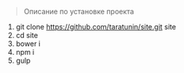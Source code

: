 > Описание по установке проекта	



1. git clone https://github.com/taratunin/site.git site
2. cd site	
3. bower i
4. npm i
5. gulp